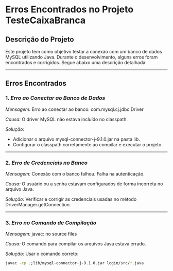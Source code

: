 # Erros Encontrados no Projeto TesteCaixaBranca

## Descrição do Projeto
Este projeto tem como objetivo testar a conexão com um banco de dados MySQL utilizando Java. Durante o desenvolvimento, alguns erros foram encontrados e corrigidos. Segue abaixo uma descrição detalhada:

---

## Erros Encontrados

### 1. *Erro ao Conectar ao Banco de Dados*
*Mensagem:* Erro ao conectar ao banco: com.mysql.cj.jdbc.Driver

*Causa:* O driver MySQL não estava incluído no classpath.

*Solução:* 
- Adicionar o arquivo mysql-connector-j-9.1.0.jar na pasta lib.
- Configurar o classpath corretamente ao compilar e executar o projeto.

---

### 2. *Erro de Credenciais no Banco*
*Mensagem:* Conexão com o banco falhou. Falha na autenticação.

*Causa:* O usuário ou a senha estavam configurados de forma incorreta no arquivo Java.

*Solução:* Verificar e corrigir as credenciais usadas no método DriverManager.getConnection.

---

### 3. *Erro no Comando de Compilação*
*Mensagem:* javac: no source files

*Causa:* O comando para compilar os arquivos Java estava errado.

*Solução:* Usar o comando correto:
```bash
javac -cp .;lib/mysql-connector-j-9.1.0.jar login/src/*.java
